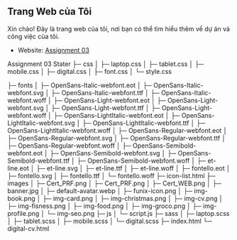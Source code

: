 
## Trang Web của Tôi

Xin chào! Đây là trang web của tôi, nơi bạn có thể tìm hiểu thêm về dự án và công việc của tôi.

- Website: [Assignment 03](https://truncntt.github.io/Assignment-03/)

Assignment 03 Stater
├─ css
│  ├─ laptop.css
│  ├─ tablet.css
│  ├─ mobile.css
│  ├─ digital.css
│  ├─ font.css
│  └─ style.css

├─ fonts
│  ├─ OpenSans-Italic-webfont.eot
│  ├─ OpenSans-Italic-webfont.svg
│  ├─ OpenSans-Italic-webfont.ttf
│  ├─ OpenSans-Italic-webfont.woff
│  ├─ OpenSans-Light-webfont.eot
│  ├─ OpenSans-Light-webfont.svg
│  ├─ OpenSans-Light-webfont.ttf
│  ├─ OpenSans-Light-webfont.woff
│  ├─ OpenSans-LightItalic-webfont.eot
│  ├─ OpenSans-LightItalic-webfont.svg
│  ├─ OpenSans-LightItalic-webfont.ttf
│  ├─ OpenSans-LightItalic-webfont.woff
│  ├─ OpenSans-Regular-webfont.eot
│  ├─ OpenSans-Regular-webfont.svg
│  ├─ OpenSans-Regular-webfont.ttf
│  ├─ OpenSans-Regular-webfont.woff
│  ├─ OpenSans-Semibold-webfont.eot
│  ├─ OpenSans-Semibold-webfont.svg
│  ├─ OpenSans-Semibold-webfont.ttf
│  ├─ OpenSans-Semibold-webfont.woff
│  ├─ et-line.eot
│  ├─ et-line.svg
│  ├─ et-line.ttf
│  ├─ et-line.woff
│  ├─ fontello.eot
│  ├─ fontello.svg
│  ├─ fontello.ttf
│  └─ fontello.woff
├─ icon-list.html
├─ images
│  ├─ Cert_PRF.png
│  ├─ Cert_PRF.png
│  ├─ Cert_WEB.png
│  ├─ banner.jpg
│  ├─ default-avatar.webp
│  ├─ funix-icon.png
│  ├─ img-book.png
│  ├─ img-card.png
│  ├─ img-christmas.png
│  ├─ img-cv.png
│  ├─ img-fisness.png
│  ├─ img-food.png
│  ├─ img-groco.png
│  ├─ img-profile.png
│  └─ img-seo.png
├─ js
│  └─ script.js
├─ sass
│  ├─ laptop.scss
│  ├─ tablet.scss
│  ├─ mobile.scss
│  └─ digital.scss
├─ index.html
└─ digital-cv.html

